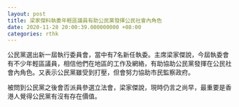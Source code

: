 ```yaml
---
layout: post
title: 梁家傑料執委年輕區議員有助公民黨發揮公民社會內角色
date: 2020-11-28 20:00:39.000000000 +08:00
categories: rthk
---
```


公民黨選出新一屆執行委員會，當中有7名新任執委。主席梁家傑說，今屆執委會有不少年輕區議員，相信他們在地區的工作及網絡，有助協助公民黨發揮在公民社會內角色。又表示公民黨雖受到打壓，但會努力協助市民監察政府。

被問到公民黨之後會否派員參選立法會，梁家傑說，現時仍言之尚早，最重要是香港人覺得公民黨有沒有存在價值。
